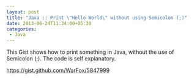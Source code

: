 ```yaml
---
layout: post
title: "Java :: Print \"Hello World\" without using Semicolon (;)"
date: 2013-06-24T11:34:00+05:30
categories:
 - Java
---
```


This Gist shows how to print something in Java, without the use of Semicolon (;). The code is self explanatory.

<a href="https://gist.github.com/WarFox/5847999">https://gist.github.com/WarFox/5847999</a><br/><script src="https://gist.github.com/WarFox/5847999.js"></script> 
